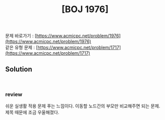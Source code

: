 ﻿---
toc: true
title:  "[BOJ 1976]"
last_modified_at:   2020-07-15
excerpt: "여행 가자"
categories: PS2020
image: "/images/1976.png"
sitemap :
  changefreq : weekly
  priority : 1.0
---
문제 바로가기 : [https://www.acmicpc.net/problem/1976](https://www.acmicpc.net/problem/1976)<br>
같은 유형 문제 : [https://www.acmicpc.net/problem/1717](https://www.acmicpc.net/problem/1717)<br>

## Solution
<script src="https://gist.github.com/yooniversal/3f705f89b335ab0ce8bb1429b24c09bb.js"></script>

<br>

### review
쉬운 실생활 적용 문제 푸는 느낌이다. 이동할 노드간의 부모만 비교해주면 되는 문제. <br>
제목 때문에 조금 우울해졌다.

<script src="https://utteranc.es/client.js"
        repo="yooniversal/blog-comments"
        issue-term="pathname"
        theme="github-light"
        crossorigin="anonymous"
        async>
</script>
